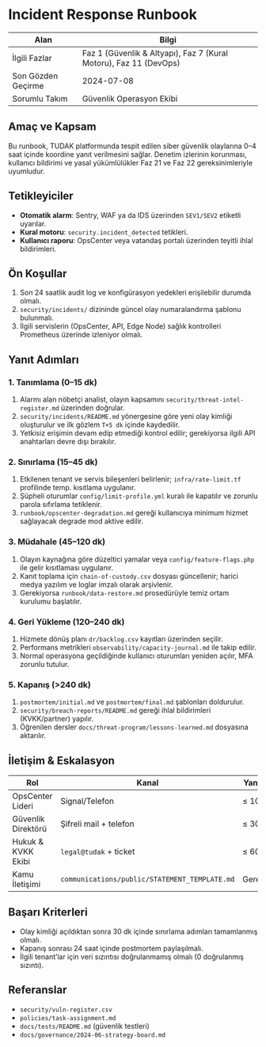 # Incident Response Runbook

| Alan | Bilgi |
| --- | --- |
| İlgili Fazlar | Faz 1 (Güvenlik & Altyapı), Faz 7 (Kural Motoru), Faz 11 (DevOps) |
| Son Gözden Geçirme | 2024-07-08 |
| Sorumlu Takım | Güvenlik Operasyon Ekibi |

## Amaç ve Kapsam
Bu runbook, TUDAK platformunda tespit edilen siber güvenlik olaylarına 0–4 saat içinde
koordine yanıt verilmesini sağlar. Denetim izlerinin korunması, kullanıcı bildirimi ve
yasal yükümlülükler Faz 21 ve Faz 22 gereksinimleriyle uyumludur.

## Tetikleyiciler
- **Otomatik alarm**: Sentry, WAF ya da IDS üzerinden `SEV1/SEV2` etiketli uyarılar.
- **Kural motoru**: `security.incident_detected` tetikleri.
- **Kullanıcı raporu**: OpsCenter veya vatandaş portalı üzerinden teyitli ihlal bildirimleri.

## Ön Koşullar
1. Son 24 saatlik audit log ve konfigürasyon yedekleri erişilebilir durumda olmalı.
2. `security/incidents/` dizininde güncel olay numaralandırma şablonu bulunmalı.
3. İlgili servislerin (OpsCenter, API, Edge Node) sağlık kontrolleri Prometheus üzerinde izleniyor olmalı.

## Yanıt Adımları
### 1. Tanımlama (0–15 dk)
1. Alarmı alan nöbetçi analist, olayın kapsamını `security/threat-intel-register.md`
   üzerinden doğrular.
2. `security/incidents/README.md` yönergesine göre yeni olay kimliği oluşturulur
   ve ilk gözlem `T+5 dk` içinde kaydedilir.
3. Yetkisiz erişimin devam edip etmediği kontrol edilir; gerekiyorsa ilgili API anahtarları devre dışı bırakılır.

### 2. Sınırlama (15–45 dk)
1. Etkilenen tenant ve servis bileşenleri belirlenir; `infra/rate-limit.tf` profilinde
temp. kısıtlama uygulanır.
2. Şüpheli oturumlar `config/limit-profile.yml` kuralı ile kapatılır ve zorunlu parola
   sıfırlama tetiklenir.
3. `runbook/opscenter-degradation.md` gereği kullanıcıya minimum hizmet sağlayacak
degrade mod aktive edilir.

### 3. Müdahale (45–120 dk)
1. Olayın kaynağına göre düzeltici yamalar veya `config/feature-flags.php` ile
gelir kısıtlaması uygulanır.
2. Kanıt toplama için `chain-of-custody.csv` dosyası güncellenir; harici medya yazılım
   ve loglar imzalı olarak arşivlenir.
3. Gerekiyorsa `runbook/data-restore.md` prosedürüyle temiz ortam kurulumu başlatılır.

### 4. Geri Yükleme (120–240 dk)
1. Hizmete dönüş planı `dr/backlog.csv` kayıtları üzerinden seçilir.
2. Performans metrikleri `observability/capacity-journal.md` ile takip edilir.
3. Normal operasyona geçildiğinde kullanıcı oturumları yeniden açılır, MFA zorunlu tutulur.

### 5. Kapanış (>240 dk)
1. `postmortem/initial.md` ve `postmortem/final.md` şablonları doldurulur.
2. `security/breach-reports/README.md` gereği ihlal bildirimleri (KVKK/partner) yapılır.
3. Öğrenilen dersler `docs/threat-program/lessons-learned.md` dosyasına aktarılır.

## İletişim & Eskalasyon
| Rol | Kanal | Yanıt Süresi |
| --- | --- | --- |
| OpsCenter Lideri | Signal/Telefon | ≤ 10 dk |
| Güvenlik Direktörü | Şifreli mail + telefon | ≤ 30 dk |
| Hukuk & KVKK Ekibi | `legal@tudak` + ticket | ≤ 60 dk |
| Kamu İletişimi | `communications/public/STATEMENT_TEMPLATE.md` | Gerektiğinde |

## Başarı Kriterleri
- Olay kimliği açıldıktan sonra 30 dk içinde sınırlama adımları tamamlanmış olmalı.
- Kapanış sonrası 24 saat içinde postmortem paylaşılmalı.
- İlgili tenant’lar için veri sızıntısı doğrulanmamış olmalı (0 doğrulanmış sızıntı).

## Referanslar
- `security/vuln-register.csv`
- `policies/task-assignment.md`
- `docs/tests/README.md` (güvenlik testleri)
- `docs/governance/2024-06-strategy-board.md`

